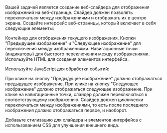Вашей задачей является создание веб-слайдера для отображения изображений на веб-странице. Слайдер должен позволять переключаться между изображениями и отображать их в центре экрана.
Создайте интерфейс веб-страницы, который включает в себя следующие элементы:

Контейнер для отображения текущего изображения.
Кнопки "Предыдущее изображение" и "Следующее изображение" для переключения между изображениями.
Навигационные точки (индикаторы) для быстрого переключения между изображениями.
Используйте HTML для создания элементов интерфейса.

Используйте JavaScript для обработки событий:

При клике на кнопку "Предыдущее изображение" должно отображаться предыдущее изображение.
При клике на кнопку "Следующее изображение" должно отображаться следующее изображение.
При клике на навигационные точки, слайдер должен переключаться к соответствующему изображению.
Слайдер должен циклически переключаться между изображениями, то есть после последнего изображения должно отображаться первое, и наоборот.

Добавьте стилизацию для слайдера и элементов интерфейса с использованием CSS для улучшения внешнего вида.